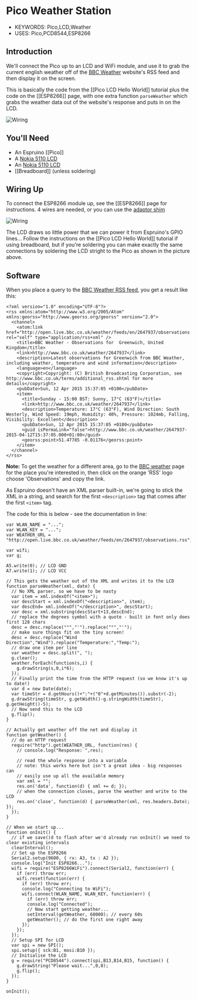 <!--- Copyright (c) 2015 Gordon Williams, Pur3 Ltd. See the file LICENSE for copying permission. -->
Pico Weather Station
=================

* KEYWORDS: Pico,LCD,Weather
* USES: Pico,PCD8544,ESP8266

Introduction
-----------

We'll connect the Pico up to an LCD and WiFi module, and use it to grab the current english weather off of the [BBC Weather](http://www.bbc.co.uk/weather/) website's RSS feed and then display it on the screen.

This is basically the code from the [[Pico LCD Hello World]] tutorial plus the code on the [[ESP8266]] page, with one extra function `parseWeather` which grabs the weather data out of the website's response and puts in on the LCD.

![Wiring](finished.jpg)

You'll Need
----------

* An Espruino [[Pico]]
* A [Nokia 5110 LCD](/PCD8544)
* An [Nokia 5110 LCD](/PCD8544)
* [[Breadboard]] (unless soldering)

Wiring Up
--------

To connect the ESP8266 module up, see the [[ESP8266]] page for instructions. 4 wires are needed, or you can use the [adaptor shim](/Shims)

![Wiring](back.jpg)

The LCD draws so little power that we can power it from Espruino's GPIO lines... Follow the instructions on the [[Pico LCD Hello World]] tutorial if using breadboard, but if you're soldering you can make exactly the same connections by soldering the LCD stright to the Pico as shown in the picture above.

Software
-------

When you place a query to the [BBC Weather RSS feed](http://open.live.bbc.co.uk/weather/feeds/en/2647937/observations.rss), you get a result like this:

```
<?xml version="1.0" encoding="UTF-8"?>
<rss xmlns:atom="http://www.w3.org/2005/Atom" xmlns:georss="http://www.georss.org/georss" version="2.0">
  <channel>
    <atom:link href="http://open.live.bbc.co.uk/weather/feeds/en/2647937/observations.rss" rel="self" type="application/rss+xml" />
    <title>BBC Weather - Observations for  Greenwich, United Kingdom</title>
    <link>http://www.bbc.co.uk/weather/2647937</link>
    <description>Latest observations for Greenwich from BBC Weather, including weather, temperature and wind information</description>
    <language>en</language>
    <copyright>Copyright: (C) British Broadcasting Corporation, see http://www.bbc.co.uk/terms/additional_rss.shtml for more details</copyright>
    <pubDate>Sun, 12 Apr 2015 15:37:05 +0100</pubDate>
    <item>
      <title>Sunday - 15:00 BST: Sunny, 17°C (63°F)</title>
      <link>http://www.bbc.co.uk/weather/2647937</link>
      <description>Temperature: 17°C (63°F), Wind Direction: South Westerly, Wind Speed: 19mph, Humidity: 40%, Pressure: 1024mb, Falling, Visibility: Excellent</description>
      <pubDate>Sun, 12 Apr 2015 15:37:05 +0100</pubDate>
      <guid isPermaLink="false">http://www.bbc.co.uk/weather/2647937-2015-04-12T15:37:05.000+01:00</guid>
      <georss:point>51.47785 -0.01176</georss:point>
    </item>
  </channel>
</rss>
```

**Note:** To get the weather for a different area, go to the [BBC weather](http://www.bbc.co.uk/weather/) page for the place you're interested in, then click on the orange 'RSS' logo choose 'Observations' and copy the link.

As Espruino doesn't have an XML parser built-in, we're going to stick the XML in a string, and search for the first `<description>` tag that comes after the first `<item>` tag.

The code for this is below - see the documentation in line:


```
var WLAN_NAME = "...";
var WLAN_KEY = "...";
var WEATHER_URL = "http://open.live.bbc.co.uk/weather/feeds/en/2647937/observations.rss";

var wifi;
var g;

A5.write(0); // LCD GND
A7.write(1); // LCD VCC

// This gets the weather out of the XML and writes it to the LCD
function parseWeather(xml, date) {
  // No XML parser, so we have to be nasty
  var item = xml.indexOf("<item>");
  var descStart = xml.indexOf("<description>", item);
  var descEnd= xml.indexOf("</description>", descStart);
  var desc = xml.substring(descStart+13,descEnd);
  // replace the degrees symbol with a quote - built in font only does first 128 chars
  desc = desc.replace("°","'").replace("°","'");
  // make sure things fit on the tiny screen!
  desc = desc.replace("Wind Direction","Wind").replace("Temperature:","Temp:");
  // draw one item per line
  var weather = desc.split(", ");
  g.clear();
  weather.forEach(function(s,i) {
    g.drawString(s,0,i*6);
  });
  // Finally print the time from the HTTP request (so we know it's up to date!)
  var d = new Date(date);
  var timeStr = d.getHours()+":"+("0"+d.getMinutes()).substr(-2);
  g.drawString(timeStr, g.getWidth()-g.stringWidth(timeStr), g.getHeight()-5);
  // Now send this to the LCD
  g.flip();
}

// Actually get weather off the net and display it
function getWeather() {
  // do an HTTP request
  require("http").get(WEATHER_URL, function(res) {
    // console.log("Response: ",res);
    
    // read the whole response into a variable
    // note: this works here but isn't a great idea - big responses can
    // easily use up all the available memory
    var xml = "";
    res.on('data', function(d) { xml += d; });
    // when the connection closes, parse the weather and write to the LCD
    res.on('close', function(d) { parseWeather(xml, res.headers.Date); });
  });
}

// When we start up...
function onInit() {
  // if we save()d to flash after we'd already run onInit() we need to clear existing intervals
  clearInterval();
  // Set up the ESP8266
  Serial2.setup(9600, { rx: A3, tx : A2 });
  console.log("Init ESP8266...");
  wifi = require("ESP8266WiFi").connect(Serial2, function(err) {
    if (err) throw err;
    wifi.reset(function(err) {
      if (err) throw err;
      console.log("Connecting to WiFi");
      wifi.connect(WLAN_NAME, WLAN_KEY, function(err) {
        if (err) throw err;
        console.log("Connected");
        // Now start getting weather...
        setInterval(getWeather, 60000); // every 60s
        getWeather(); // do the first one right away
      });
    });
  });
  // Setup SPI for LCD
  var spi = new SPI();
  spi.setup({ sck:B1, mosi:B10 });
  // Initialise the LCD
  g = require("PCD8544").connect(spi,B13,B14,B15, function() {
    g.drawString("Please wait...",0,0);
    g.flip();
  });
}

onInit();
```
